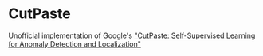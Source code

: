 # CutPaste
Unofficial implementation of Google's ["CutPaste: Self-Supervised Learning for Anomaly Detection and Localization"](https://arxiv.org/abs/2104.04015)
